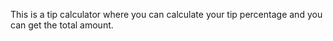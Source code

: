 This is a tip calculator where you can calculate your tip percentage and you can get the total amount.
